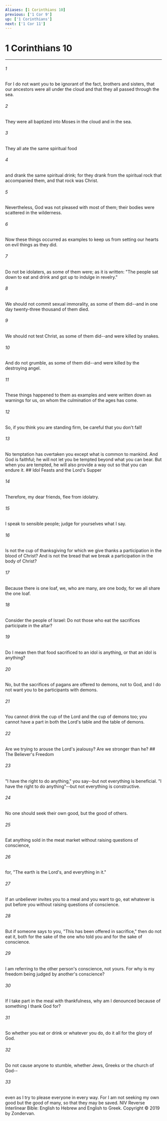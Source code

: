 ```yaml
---
Aliases: [1 Corinthians 10]
previous: ['1 Cor 9']
up: ['1 Corinthians']
next: ['1 Cor 11']
---
```

# 1 Corinthians 10

***


###### 1 
For I do not want you to be ignorant of the fact, brothers and sisters, that our ancestors were all under the cloud and that they all passed through the sea. 

###### 2 
They were all baptized into Moses in the cloud and in the sea. 

###### 3 
They all ate the same spiritual food 

###### 4 
and drank the same spiritual drink; for they drank from the spiritual rock that accompanied them, and that rock was Christ. 

###### 5 
Nevertheless, God was not pleased with most of them; their bodies were scattered in the wilderness. 

###### 6 
Now these things occurred as examples to keep us from setting our hearts on evil things as they did. 

###### 7 
Do not be idolaters, as some of them were; as it is written: "The people sat down to eat and drink and got up to indulge in revelry." 

###### 8 
We should not commit sexual immorality, as some of them did--and in one day twenty-three thousand of them died. 

###### 9 
We should not test Christ, as some of them did--and were killed by snakes. 

###### 10 
And do not grumble, as some of them did--and were killed by the destroying angel. 

###### 11 
These things happened to them as examples and were written down as warnings for us, on whom the culmination of the ages has come. 

###### 12 
So, if you think you are standing firm, be careful that you don't fall! 

###### 13 
No temptation has overtaken you except what is common to mankind. And God is faithful; he will not let you be tempted beyond what you can bear. But when you are tempted, he will also provide a way out so that you can endure it. ## Idol Feasts and the Lord's Supper 

###### 14 
Therefore, my dear friends, flee from idolatry. 

###### 15 
I speak to sensible people; judge for yourselves what I say. 

###### 16 
Is not the cup of thanksgiving for which we give thanks a participation in the blood of Christ? And is not the bread that we break a participation in the body of Christ? 

###### 17 
Because there is one loaf, we, who are many, are one body, for we all share the one loaf. 

###### 18 
Consider the people of Israel: Do not those who eat the sacrifices participate in the altar? 

###### 19 
Do I mean then that food sacrificed to an idol is anything, or that an idol is anything? 

###### 20 
No, but the sacrifices of pagans are offered to demons, not to God, and I do not want you to be participants with demons. 

###### 21 
You cannot drink the cup of the Lord and the cup of demons too; you cannot have a part in both the Lord's table and the table of demons. 

###### 22 
Are we trying to arouse the Lord's jealousy? Are we stronger than he? ## The Believer's Freedom 

###### 23 
"I have the right to do anything," you say--but not everything is beneficial. "I have the right to do anything"--but not everything is constructive. 

###### 24 
No one should seek their own good, but the good of others. 

###### 25 
Eat anything sold in the meat market without raising questions of conscience, 

###### 26 
for, "The earth is the Lord's, and everything in it." 

###### 27 
If an unbeliever invites you to a meal and you want to go, eat whatever is put before you without raising questions of conscience. 

###### 28 
But if someone says to you, "This has been offered in sacrifice," then do not eat it, both for the sake of the one who told you and for the sake of conscience. 

###### 29 
I am referring to the other person's conscience, not yours. For why is my freedom being judged by another's conscience? 

###### 30 
If I take part in the meal with thankfulness, why am I denounced because of something I thank God for? 

###### 31 
So whether you eat or drink or whatever you do, do it all for the glory of God. 

###### 32 
Do not cause anyone to stumble, whether Jews, Greeks or the church of God-- 

###### 33 
even as I try to please everyone in every way. For I am not seeking my own good but the good of many, so that they may be saved. NIV Reverse Interlinear Bible: English to Hebrew and English to Greek. Copyright © 2019 by Zondervan.
